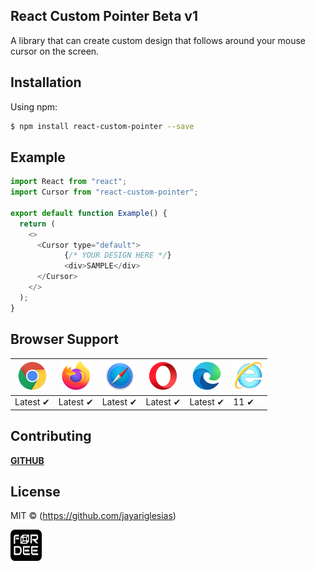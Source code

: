 ## React Custom Pointer Beta v1

A library that can create custom design that follows around your mouse cursor on the screen.


## Installation

Using npm:

```bash
$ npm install react-custom-pointer --save
```

## Example
```javascript
import React from "react";
import Cursor from "react-custom-pointer";

export default function Example() {
  return (
    <>
      <Cursor type="default">
            {/* YOUR DESIGN HERE */}
            <div>SAMPLE</div>
      </Cursor>
    </>
  );
}
```


## Browser Support

![Chrome](https://raw.githubusercontent.com/jayariglesias/jayariglesias/main/chrome.png) | ![Firefox](https://raw.githubusercontent.com/jayariglesias/jayariglesias/main/firefox.png) | ![Safari](https://raw.githubusercontent.com/jayariglesias/jayariglesias/main/safari.png) | ![Opera](https://raw.githubusercontent.com/jayariglesias/jayariglesias/main/opera.png) | ![Edge](https://raw.githubusercontent.com/jayariglesias/jayariglesias/main/chromium.png) | ![IE](https://raw.githubusercontent.com/jayariglesias/jayariglesias/main/explorer.png) |
--- | --- | --- | --- | --- | --- |
Latest ✔ | Latest ✔ | Latest ✔ | Latest ✔ | Latest ✔ | 11 ✔ |

## Contributing

<a href="https://github.com/jayariglesias/react-custom-pointer.git"><strong>GITHUB</strong></a>

## License

MIT © (https://github.com/jayariglesias)

<img height="50" width="50" src="https://raw.githubusercontent.com/jayariglesias/jayariglesias/main/name.png" />





